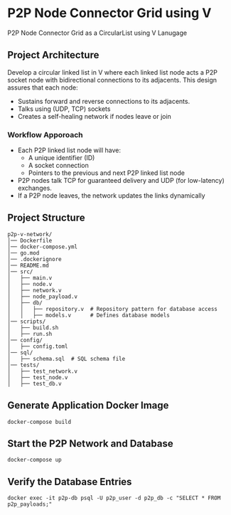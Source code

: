 # P2P Node Connector Grid using V
P2P Node Connector Grid as a CircularList using V Lanugage


## Project Architecture
Develop a circular linked list in V where each linked list node acts a P2P socket node with bidirectional connections to its adjacents. This design assures that each node:

- Sustains forward and reverse connections to its adjacents.
- Talks using (UDP, TCP) sockets 
- Creates a self-healing network if nodes leave or join

### Workflow Apporoach

- Each P2P linked list node will have:
    - A unique identifier (ID)
    - A socket connection
    - Pointers to the previous and next P2P linked list node
- P2P nodes talk TCP for guaranteed delivery and UDP (for low-latency) exchanges.
- If a P2P node leaves, the network updates the links dynamically

## Project Structure

```shell
p2p-v-network/
│── Dockerfile
│── docker-compose.yml
│── go.mod
│── .dockerignore
│── README.md
│── src/
│   ├── main.v
│   ├── node.v
│   ├── network.v
│   ├── node_payload.v
│   ├── db/
│   │   ├── repository.v  # Repository pattern for database access
│   │   ├── models.v      # Defines database models
│── scripts/
│   ├── build.sh
│   ├── run.sh
│── config/
│   ├── config.toml
│── sql/
│   ├── schema.sql  # SQL schema file
│── tests/
│   ├── test_network.v
│   ├── test_node.v
│   ├── test_db.v
```

## Generate Application Docker Image

```shell
docker-compose build
```

## Start the P2P Network and Database

```shell
docker-compose up
```

## Verify the Database Entries

```shell
docker exec -it p2p-db psql -U p2p_user -d p2p_db -c "SELECT * FROM p2p_payloads;"
```


